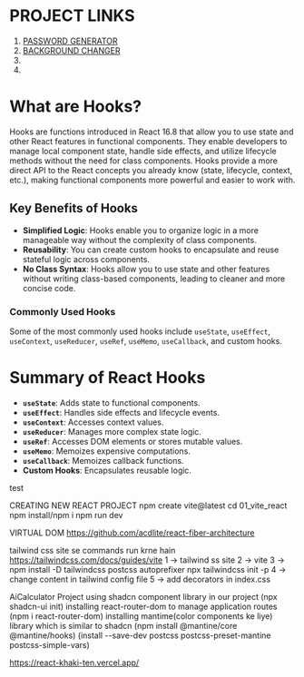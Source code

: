 # PROJECT LINKS 
1. [PASSWORD GENERATOR](https://react-khaki-ten.vercel.app/)  
2. [BACKGROUND CHANGER](https://react-sqqw.vercel.app/)  
3. []()  
4. []()  

# What are Hooks?

Hooks are functions introduced in React 16.8 that allow you to use state and other React features in functional components. They enable developers to manage local component state, handle side effects, and utilize lifecycle methods without the need for class components. Hooks provide a more direct API to the React concepts you already know (state, lifecycle, context, etc.), making functional components more powerful and easier to work with.

## Key Benefits of Hooks

- **Simplified Logic**: Hooks enable you to organize logic in a more manageable way without the complexity of class components.
- **Reusability**: You can create custom hooks to encapsulate and reuse stateful logic across components.
- **No Class Syntax**: Hooks allow you to use state and other features without writing class-based components, leading to cleaner and more concise code.

### Commonly Used Hooks

Some of the most commonly used hooks include `useState`, `useEffect`, `useContext`, `useReducer`, `useRef`, `useMemo`, `useCallback`, and custom hooks.


# Summary of React Hooks

- **`useState`**: Adds state to functional components.
- **`useEffect`**: Handles side effects and lifecycle events.
- **`useContext`**: Accesses context values.
- **`useReducer`**: Manages more complex state logic.
- **`useRef`**: Accesses DOM elements or stores mutable values.
- **`useMemo`**: Memoizes expensive computations.
- **`useCallback`**: Memoizes callback functions.
- **Custom Hooks**: Encapsulates reusable logic.



test

CREATING NEW REACT PROJECT
npm create vite@latest
cd 01_vite_react
npm install/npm i
npm run dev

VIRTUAL DOM
https://github.com/acdlite/react-fiber-architecture

tailwind css site se commands run krne hain
https://tailwindcss.com/docs/guides/vite
1 -> tailwind ss site
2 -> vite
3 -> 
npm install -D tailwindcss postcss autoprefixer
npx tailwindcss init -p
4 -> change content in tailwind config file
5 -> add decorators in index.css

AiCalculator Project
using shadcn component library in our project (npx shadcn-ui init)
installing react-router-dom to manage application routes (npm i react-router-dom)
installing mantime(color components ke liye) library which is similar to shadcn (npm install @mantine/core @mantine/hooks)
(install --save-dev postcss postcss-preset-mantine postcss-simple-vars)

https://react-khaki-ten.vercel.app/

